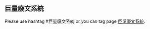 巨量廢文系統
----
Please use hashtag #巨量廢文系統 or you can tag page [巨量廢文系統](https://www.facebook.com/%E5%B7%A8%E9%87%8F%E5%BB%A2%E6%96%87%E7%B3%BB%E7%B5%B1-1680351435370939/).
